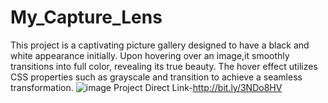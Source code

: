 # My_Capture_Lens
This project is a captivating picture gallery designed to have a black and white appearance initially. Upon hovering over an image,it smoothly transitions into full color, revealing its true beauty. The hover effect utilizes CSS properties such as grayscale and transition to achieve a seamless transformation. 
![image](https://github.com/kmishraa/My_Capture_Lens/assets/104066423/76491d56-ebbe-4747-a159-6802d691f654)
Project Direct Link-http://bit.ly/3NDo8HV
